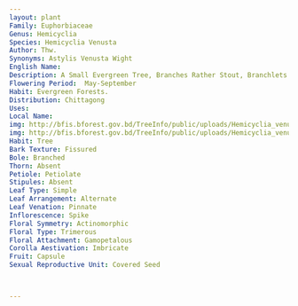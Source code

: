 ```yaml
---
layout: plant
Family: Euphorbiaceae
Genus: Hemicyclia
Species: Hemicyclia Venusta
Author: Thw.
Synonyms: Astylis Venusta Wight
English Name: 
Description: A Small Evergreen Tree, Branches Rather Stout, Branchlets Glabrous. Leaves 7-13 Cm Long, Elliptic Or Oblong, Obtuse Or Acuminate At The Apex, Acute Or Cuneate At The Base, Glabrous, Thinly Coriaceous, Entire, Shining Above, Coarsely Reticulated Beneath, Nerves Many, Slender, Petioles C 4 Mm Long. Flowers Dioecious, Small, Finely Tomentose. Male Flowers Clustered, Pedicels C 5 Mm Long, Sepals Imbricate, Inner Sepals Larger And Subpetaloid, Petals Absent, Stamens 5-8, Inserted Round An Orbicular Disc, Filaments Free, Anthers Erect. Female Flowers Long Pedicelled, Sepals As In The Male, Petals Absent, Ovary Ovoid, Style Short, Stigmas Disciform. Fruits Obovoid, Up To 2.5 Cm Long, Sometimes Gibbous, At The Top Crowned With The Pulvinate Stigma, Pericarp Very Thick. Seeds Oblong, With Fleshy Albumen.
Flowering Period:  May-September
Habit: Evergreen Forests.
Distribution: Chittagong
Uses: 
Local Name: 
img: http://bfis.bforest.gov.bd/TreeInfo/public/uploads/Hemicyclia_venusta.JPG
img: http://bfis.bforest.gov.bd/TreeInfo/public/uploads/Hemicyclia_venusta1.JPG
Habit: Tree
Bark Texture: Fissured
Bole: Branched
Thorn: Absent
Petiole: Petiolate
Stipules: Absent
Leaf Type: Simple
Leaf Arrangement: Alternate
Leaf Venation: Pinnate
Inflorescence: Spike
Floral Symmetry: Actinomorphic
Floral Type: Trimerous
Floral Attachment: Gamopetalous
Corolla Aestivation: Imbricate
Fruit: Capsule
Sexual Reproductive Unit: Covered Seed



---
```


